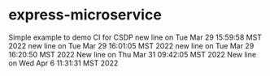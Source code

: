 # express-microservice

Simple example to demo CI for CSDP
new line on Tue Mar 29 15:59:58 MST 2022
new line on Tue Mar 29 16:01:05 MST 2022
new line on Tue Mar 29 16:20:50 MST 2022
New line on Thu Mar 31 09:42:05 MST 2022
New line on Wed Apr  6 11:31:31 MST 2022

